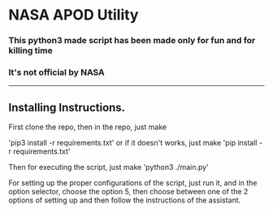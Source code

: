 # NASA APOD Utility

### This python3 made script has been made only for fun and for killing time
### It's not official by NASA

***

## Installing Instructions.
First clone the repo, then in the repo, just make

'pip3 install -r requirements.txt'
or if it doesn't works, just make
'pip install -r requirements.txt'

Then for executing the script, just make
'python3 ./main.py'

For setting up the proper configurations of the script,
just run it, and in the option selector, choose the
option 5, then choose between one of the 2 options of setting up
and then follow the instructions of the assistant.
